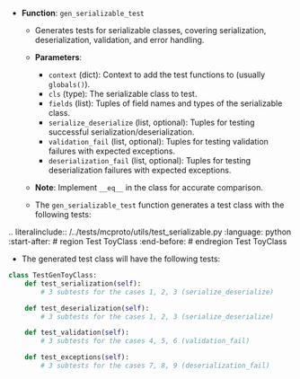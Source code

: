 - **Function**: `gen_serializable_test`
  - Generates tests for serializable classes, covering serialization, deserialization, validation, and error handling.
  - **Parameters**:
    - `context` (dict): Context to add the test functions to (usually `globals()`).
    - `cls` (type): The serializable class to test.
    - `fields` (list): Tuples of field names and types of the serializable class.
    - `serialize_deserialize` (list, optional): Tuples for testing successful serialization/deserialization.
    - `validation_fail` (list, optional): Tuples for testing validation failures with expected exceptions.
    - `deserialization_fail` (list, optional): Tuples for testing deserialization failures with expected exceptions.
  - **Note**: Implement `__eq__` in the class for accurate comparison.

  - The `gen_serializable_test` function generates a test class with the following tests:

.. literalinclude:: /../tests/mcproto/utils/test_serializable.py
  :language: python
  :start-after: # region Test ToyClass
  :end-before: # endregion Test ToyClass

  - The generated test class will have the following tests:

```python
class TestGenToyClass:
    def test_serialization(self):
        # 3 subtests for the cases 1, 2, 3 (serialize_deserialize)

    def test_deserialization(self):
        # 3 subtests for the cases 1, 2, 3 (serialize_deserialize)

    def test_validation(self):
        # 3 subtests for the cases 4, 5, 6 (validation_fail)

    def test_exceptions(self):
        # 3 subtests for the cases 7, 8, 9 (deserialization_fail)
```

